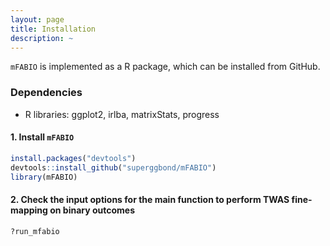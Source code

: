 ```yaml
---
layout: page
title: Installation
description: ~
---
```


`mFABIO` is implemented as a R package, which can be installed from GitHub.

### Dependencies 
* R libraries: ggplot2, irlba, matrixStats, progress

#### 1. Install `mFABIO`
```r
install.packages("devtools")
devtools::install_github("superggbond/mFABIO")
library(mFABIO)
```
#### 2. Check the input options for the main function to perform TWAS fine-mapping on binary outcomes
```r
?run_mfabio
```
